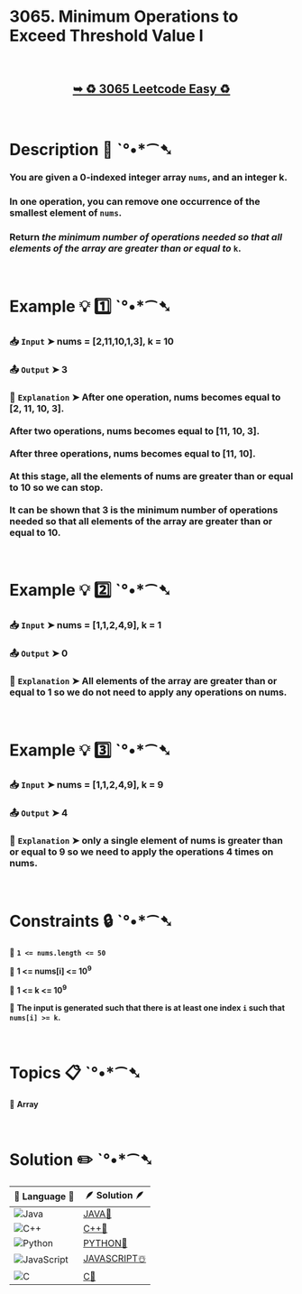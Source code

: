 # 3065. Minimum Operations to Exceed Threshold Value I

</br>

<h2 align="center"> 

<a href="https://leetcode.com/problems/minimum-operations-to-exceed-threshold-value-i/description/"><strong>➥ ♻️ 3065 Leetcode Easy ♻️ </strong></a>
</h2>

</br>

# Description 📜 ˋ°•*⁀➷

### You are given a 0-indexed integer array `nums`, and an integer k.

### In one operation, you can remove one occurrence of the smallest element of `nums`.

### Return *the minimum number of operations needed so that all elements of the array are greater than or equal to* `k`.

</br>

# Example 💡 1️⃣ ˋ°•*⁀➷

  ### 📥 `Input`  ➤ nums = [2,11,10,1,3], k = 10

  ### 📤 `Output`  ➤ 3

  ### 🔦 `Explanation`  ➤ After one operation, nums becomes equal to [2, 11, 10, 3].</br> </br> After two operations, nums becomes equal to [11, 10, 3].</br> </br> After three operations, nums becomes equal to [11, 10].</br> </br> At this stage, all the elements of nums are greater than or equal to 10 so we can stop.</br> </br> It can be shown that 3 is the minimum number of operations needed so that all elements of the array are greater than or equal to 10.

</br>

# Example 💡 2️⃣ ˋ°•*⁀➷

  ### 📥 `Input` ➤ nums = [1,1,2,4,9], k = 1

  ### 📤 `Output`  ➤ 0

  ### 🔦 `Explanation` ➤ All elements of the array are greater than or equal to 1 so we do not need to apply any operations on nums.

</br>

# Example 💡 3️⃣ ˋ°•*⁀➷

  ### 📥 `Input` ➤ nums = [1,1,2,4,9], k = 9

  ### 📤 `Output`  ➤ 4

  ### 🔦 `Explanation`  ➤ only a single element of nums is greater than or equal to 9 so we need to apply the operations 4 times on nums.

</br>

# Constraints 🔒 ˋ°•*⁀➷

🔹 **`1 <= nums.length <= 50`** </br>

🔹 **1 <= nums[i] <= 10<sup>9</sup>** </br>

🔹 **1 <= k <= 10<sup>9</sup>** </br>

🔹 **The input is generated such that there is at least one index `i` such that `nums[i] >= k`.** </br>

</br>

# Topics 📋 ˋ°•*⁀➷

🔸 **Array**  </br>

</br>

# Solution ✏️ ˋ°•*⁀➷

| 📒 Language 📒  | 🪶 Solution 🪶 |
| ------------- | ------------- |
|  ![Java](https://img.shields.io/badge/java-%23ED8B00.svg?style=for-the-badge&logo=openjdk&logoColor=white)  | [JAVA🍁]() |
|  ![C++](https://img.shields.io/badge/c++-%2300599C.svg?style=for-the-badge&logo=c%2B%2B&logoColor=white)  | [C++🎲]()  |
|  ![Python](https://img.shields.io/badge/python-3670A0?style=for-the-badge&logo=python&logoColor=ffdd54)    | [PYTHON🍰]() |
| ![JavaScript](https://img.shields.io/badge/javascript-%23323330.svg?style=for-the-badge&logo=javascript&logoColor=%23F7DF1E)   | [JAVASCRIPT☃️]() |
|   ![C](https://img.shields.io/badge/c-%2300599C.svg?style=for-the-badge&logo=c&logoColor=white)   | [C💖]()  |
